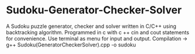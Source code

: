 # Sudoku-Generator-Checker-Solver
A Sudoku puzzle generator, checker and solver written in C/C++ using backtracking algorithm.
Programmed in c with c ++ cin and cout statements for convenience.
Use terminal as menu for input and output.
Compilation -> g++ Sudoku(GeneratorCheckerSolver).cpp -o sudoku
